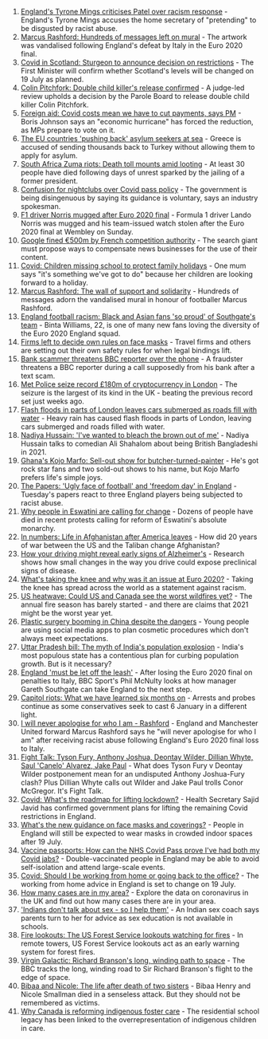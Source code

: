 1. [England's Tyrone Mings criticises Patel over racism response](https://www.bbc.co.uk/news/uk-politics-57778668) - England's Tyrone Mings accuses the home secretary of "pretending" to be disgusted by racist abuse.
2. [Marcus Rashford: Hundreds of messages left on mural](https://www.bbc.co.uk/news/uk-england-manchester-57816588) - The artwork was vandalised following England's defeat by Italy in the Euro 2020 final.
3. [Covid in Scotland: Sturgeon to announce decision on restrictions](https://www.bbc.co.uk/news/uk-scotland-scotland-politics-57806095) - The First Minister will confirm whether Scotland's levels will be changed on 19 July as planned.
4. [Colin Pitchfork: Double child killer's release confirmed](https://www.bbc.co.uk/news/uk-england-leicestershire-57737050) - A judge-led review upholds a decision by the Parole Board to release double child killer Colin Pitchfork.
5. [Foreign aid: Covid costs mean we have to cut payments, says PM](https://www.bbc.co.uk/news/uk-57815034) - Boris Johnson says an "economic hurricane" has forced the reduction, as MPs prepare to vote on it.
6. [The EU countries 'pushing back' asylum seekers at sea](https://www.bbc.co.uk/news/world-europe-57809909) - Greece is accused of sending thousands back to Turkey without allowing them to apply for asylum.
7. [South Africa Zuma riots: Death toll mounts amid looting](https://www.bbc.co.uk/news/world-africa-57818215) - At least 30 people have died following days of unrest sparked by the jailing of a former president.
8. [Confusion for nightclubs over Covid pass policy](https://www.bbc.co.uk/news/business-57819679) - The government is being disingenuous by saying its guidance is voluntary, says an industry spokesman.
9. [F1 driver Norris mugged after Euro 2020 final](https://www.bbc.co.uk/sport/formula1/57818938) - Formula 1 driver Lando Norris was mugged and his team-issued watch stolen after the Euro 2020 final at Wembley on Sunday.
10. [Google fined €500m by French competition authority](https://www.bbc.co.uk/news/technology-57811953) - The search giant must propose ways to compensate news businesses for the use of their content.
11. [Covid: Children missing school to protect family holidays](https://www.bbc.co.uk/news/uk-wales-57809611) - One mum says "it's something we've got to do" because her children are looking forward to a holiday.
12. [Marcus Rashford: The wall of support and solidarity](https://www.bbc.co.uk/news/uk-england-manchester-57819446) - Hundreds of messages adorn the vandalised mural in honour of footballer Marcus Rashford.
13. [England football racism: Black and Asian fans 'so proud' of Southgate's team](https://www.bbc.co.uk/news/newsbeat-57803412) - Binta Williams, 22, is one of many new fans loving the diversity of the Euro 2020 England squad.
14. [Firms left to decide own rules on face masks](https://www.bbc.co.uk/news/business-57677159) - Travel firms and others are setting out their own safety rules for when legal bindings lift.
15. [Bank scammer threatens BBC reporter over the phone](https://www.bbc.co.uk/news/uk-england-northamptonshire-57809349) - A fraudster threatens a BBC reporter during a call supposedly from his bank after a text scam.
16. [Met Police seize record £180m of cryptocurrency in London](https://www.bbc.co.uk/news/uk-england-london-57816644) - The seizure is the largest of its kind in the UK - beating the previous record set just weeks ago.
17. [Flash floods in parts of London leaves cars submerged as roads fill with water](https://www.bbc.co.uk/news/uk-57811613) - Heavy rain has caused flash floods in parts of London, leaving cars submerged and roads filled with water.
18. [Nadiya Hussain: 'I've wanted to bleach the brown out of me'](https://www.bbc.co.uk/news/uk-57809147) - Nadiya Hussain talks to comedian Ali Shahalom about being British Bangladeshi in 2021.
19. [Ghana's Kojo Marfo: Sell-out show for butcher-turned-painter](https://www.bbc.co.uk/news/world-africa-57553149) - He's got rock star fans and two sold-out shows to his name, but Kojo Marfo prefers life's simple joys.
20. [The Papers: 'Ugly face of football' and 'freedom day' in England](https://www.bbc.co.uk/news/blogs-the-papers-57814894) - Tuesday's papers react to three England players being subjected to racist abuse.
21. [Why people in Eswatini are calling for change](https://www.bbc.co.uk/news/world-africa-57807153) - Dozens of people have died in recent protests calling for reform of Eswatini's absolute monarchy.
22. [In numbers: Life in Afghanistan after America leaves](https://www.bbc.co.uk/news/world-asia-57767067) - How did 20 years of war between the US and the Taliban change Afghanistan?
23. [How your driving might reveal early signs of Alzheimer's](https://www.bbc.co.uk/news/business-57670006) - Research shows how small changes in the way you drive could expose preclinical signs of disease.
24. [What's taking the knee and why was it an issue at Euro 2020?](https://www.bbc.co.uk/news/explainers-53098516) - Taking the knee has spread across the world as a statement against racism.
25. [US heatwave: Could US and Canada see the worst wildfires yet?](https://www.bbc.co.uk/news/57770728) - The annual fire season has barely started - and there are claims that 2021 might be the worst year yet.
26. [Plastic surgery booming in China despite the dangers](https://www.bbc.co.uk/news/world-asia-china-57691525) - Young people are using social media apps to plan cosmetic procedures which don't always meet expectations.
27. [Uttar Pradesh bill: The myth of India's population explosion](https://www.bbc.co.uk/news/world-asia-india-57801764) - India's most populous state has a contentious plan for curbing population growth. But is it necessary?
28. [England 'must be let off the leash'](https://www.bbc.co.uk/sport/football/57807877) - After losing the Euro 2020 final on penalties to Italy, BBC Sport's Phil McNulty looks at how manager Gareth Southgate can take England to the next step.
29. [Capitol riots: What we have learned six months on](https://www.bbc.co.uk/news/world-us-canada-57753708) - Arrests and probes continue as some conservatives seek to cast 6 January in a different light.
30. [I will never apologise for who I am - Rashford](https://www.bbc.co.uk/sport/football/57814154) - England and Manchester United forward Marcus Rashford says he "will never apologise for who I am" after receiving racist abuse following England's Euro 2020 final loss to Italy.
31. [Fight Talk: Tyson Fury, Anthony Joshua, Deontay Wilder, Dillian Whyte, Saul 'Canelo' Alvarez, Jake Paul](https://www.bbc.co.uk/sport/boxing/57789751) - What does Tyson Fury v Deontay Wilder postponement mean for an undisputed Anthony Joshua-Fury clash? Plus Dillian Whyte calls out Wilder and Jake Paul trolls Conor McGregor. It's Fight Talk.
32. [Covid: What's the roadmap for lifting lockdown?](https://www.bbc.co.uk/news/explainers-52530518) - Health Secretary Sajid Javid has confirmed government plans for lifting the remaining Covid restrictions in England.
33. [What's the new guidance on face masks and coverings?](https://www.bbc.co.uk/news/health-51205344) - People in England will still be expected to wear masks in crowded indoor spaces after 19 July.
34. [Vaccine passports: How can the NHS Covid Pass prove I've had both my Covid jabs?](https://www.bbc.co.uk/news/explainers-55718553) - Double-vaccinated people in England may be able to avoid self-isolation and attend large-scale events.
35. [Covid: Should I be working from home or going back to the office?](https://www.bbc.co.uk/news/business-52567567) - The working from home advice in England is set to change on 19 July.
36. [How many cases are in my area?](https://www.bbc.co.uk/news/uk-51768274) - Explore the data on coronavirus in the UK and find out how many cases there are in your area.
37. ['Indians don't talk about sex - so I help them'](https://www.bbc.co.uk/news/stories-56838660) - An Indian sex coach says parents turn to her for advice as sex education is not available in schools.
38. [Fire lookouts: The US Forest Service lookouts watching for fires](https://www.bbc.co.uk/news/world-us-canada-57626403) - In remote towers, US Forest Service lookouts act as an early warning system for forest fires.
39. [Virgin Galactic: Richard Branson's long, winding path to space](https://www.bbc.co.uk/news/science-environment-57798167) - The BBC tracks the long, winding road to Sir Richard Branson's flight to the edge of space.
40. [Bibaa and Nicole: The life after death of two sisters](https://www.bbc.co.uk/news/uk-england-london-57679755) - Bibaa Henry and Nicole Smallman died in a senseless attack. But they should not be remembered as victims.
41. [Why Canada is reforming indigenous foster care](https://www.bbc.co.uk/news/world-us-canada-57646170) - The residential school legacy has been linked to the overrepresentation of indigenous children in care.
